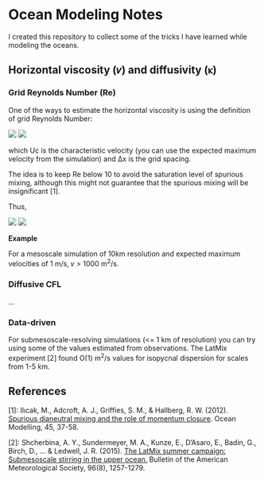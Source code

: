 # Ocean Modeling Notes

I created this repository to collect some of the tricks I have learned while modeling the oceans.

## Horizontal viscosity (𝜈) and diffusivity (ⲕ)

### Grid Reynolds Number (Re)

One of the ways to estimate the horizontal viscosity is using the definition of grid Reynolds Number:

<img src="https://render.githubusercontent.com/render/math?math=\color{black}{Re_{\Delta x} = \dfrac{U_c \Delta x}{\nu},}#gh-light-mode-only">
<img src="https://render.githubusercontent.com/render/math?math=\color{white}{Re_{\Delta x} = \dfrac{U_c \Delta x}{\nu},}#gh-dark-mode-only">

which Uc is the characteristic velocity (you can use the expected maximum velocity from the simulation) and Δx is the grid spacing.

The idea is to keep Re below 10 to avoid the saturation level of spurious mixing, although this might not guarantee that the spurious mixing will be insignificant [1]. 

Thus, 

<img src="https://render.githubusercontent.com/render/math?math=\color{black}{\nu > \dfrac{U_c \Delta x}{10}.}#gh-light-mode-only">
<img src="https://render.githubusercontent.com/render/math?math=\color{white}{\nu > \dfrac{U_c \Delta x}{10}.}#gh-dark-mode-only">

**Example**

For a mesoscale simulation of 10km resolution and expected maximum velocities of 1 m/s, 𝜈 > 1000 m<sup>2</sup>/s.


### Diffusive CFL

...

### Data-driven

For submesoscale-resolving simulations (<= 1 km of resolution) you can try using some of the values estimated from observations. The LatMix experiment [2] found O(1) m<sup>2</sup>/s values for isopycnal dispersion for scales from 1-5 km.

## References

[1]: Ilıcak, M., Adcroft, A. J., Griffies, S. M., & Hallberg, R. W. (2012). [Spurious dianeutral mixing and the role of momentum closure](https://www.sciencedirect.com/science/article/pii/S1463500311001685?casa_token=vaLDrUe78yUAAAAA:lMQRb34IHgAbgxAT0jS6-RXTKm6Uq9u8Etm7nTNNpAZUvcJCowma7A2NZgH1E8Zer5yzZ1dHou4). Ocean Modelling, 45, 37-58.

[2]: Shcherbina, A. Y., Sundermeyer, M. A., Kunze, E., D’Asaro, E., Badin, G., Birch, D., ... & Ledwell, J. R. (2015). [The LatMix summer campaign: Submesoscale stirring in the upper ocean.](https://journals.ametsoc.org/view/journals/bams/96/8/bams-d-14-00015.1.xml) Bulletin of the American Meteorological Society, 96(8), 1257-1279.
